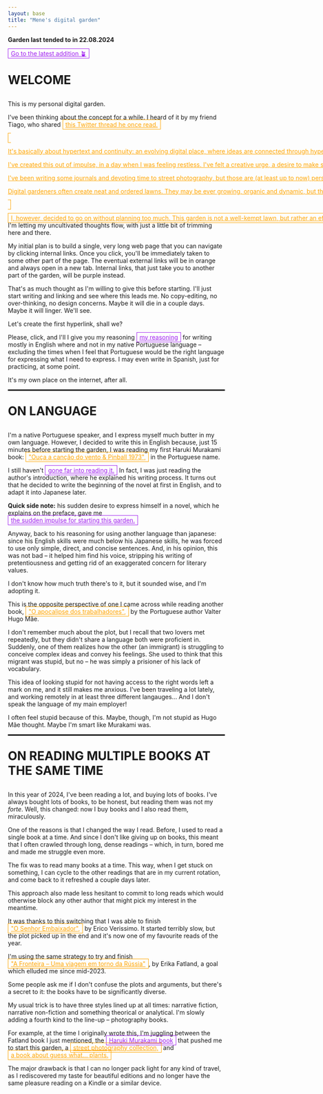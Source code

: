 ```yaml
---
layout: base
title: "Mene's digital garden"
---
```


<style>

	html {
	  scroll-behavior: smooth;
	}

	.site-header {
	  border: .5px solid black;
	}

	a.external, a.internal {
	  padding: 2px;
	  padding-left: 6px;
	  padding-right: 6px;
	  white-space: nowrap;
	}

	  a:hover {
	    opacity: .5;
	  }

	  a.external {
	    color: #ffA500;
	    border: 1px solid #ffA500; 

	  }

	   a.internal {
	    color: #A020F0;
	    border: 1px solid #A020F0; 

	  }

	h1 {
	  font-size: 28px;
	  text-transform: uppercase;
	  margin-top: 30px;
	  margin-bottom: 30px;
	}

	hr {
		border: 1px solid black;
	}

</style>


<div class="group">
	<p><b>Garden last tended to in 22.08.2024</b></p>
	<a id="scroll-link" class="internal" href="#">Go to the latest addition 🪴</a>
</div>

# Welcome

This is my personal digital garden.

I've been thinking about the concept for a while. I heard of it by my friend Tiago, who shared <a class="external" target="_blank" href="https://x.com/Mappletons/status/1250532315459194880">this Twitter thread he once read.

It's basically about hypertext and continuity: an evolving digital place, where ideas are connected through hyperlinking. There are no concerns with being linear, chronological. Things are also never finished: text, layout, images, all is subject to change. This is no newsfeed. It's a garden!

I've created this out of impulse, in a day when I was feeling restless. I've felt a creative urge, a desire to make something that is inherently mine, but that I can also share with others.

I've been writing some journals and devoting time to street photography, but those are (at least up to now) personal endeavors. I feel the urge to put stuff out there – but not something like the journalism pieces I publish as my job, but something that is, and I'm getting repetive here, personal.

Digital gardeners often create neat and ordered lawns. They may be ever growing, organic and dynamic, but they still follow at least some degree of order – tags, labels, different pages and indexes.

I, however, decided to go on without planning too much. This garden is not a well-kempt lawn, but rather an effort at <a href='https://en.wikipedia.org/wiki/Natural_landscaping' class='external' target='_blank'>natural landscaping.</a> I'm letting my uncultivated thoughts flow, with just a little bit of trimming here and there. 

My initial plan is to build a single, very long web page that you can navigate by clicking internal links. Once you click, you'll be immediately taken to some other part of the page. The eventual external links will be in orange and always open in a new tab. Internal links, that just take you to another part of the garden, will be purple instead.

That's as much thought as I'm willing to give this before starting. I'll just start writing and linking and see where this leads me. No copy-editing, no over-thinking, no design concerns. Maybe it will die in a couple days. Maybe it will linger. We'll see. 

Let's create the first hyperlink, shall we?

Please, click, and I'll I give you my reasoning <a class="internal" href="#on-language">my reasoning</a> for writing mostly in English where and not in my native Portuguese language – excluding the times when I feel that Portuguese would be the right language for expressing what I need to express. I may even write in Spanish, just for practicing, at some point.

It's my own place on the internet, after all.

<hr>

# On Language

I'm a native Portuguese speaker, and I express myself much butter in my own language. However, I decided to write this in English because, just 15 minutes before starting the garden, I was reading my first Haruki Murakami book: <a class="external" href="https://www.goodreads.com/book/show/32853170-ou-a-a-can-o-do-vento-pinball-1973?ref=nav_sb_ss_1_9" target="_blank">"Ouça a canção do vento & Pinball 1973",</a> in the Portuguese name.

I still haven't <a class="internal" href="#on-reading-multiple-books-at-the-same-time">gone far into reading it.</a> In fact, I was just reading the author's introduction, where he explained his writing process. It turns out that he decided to write the beginning of the novel at first in English, and to adapt it into Japanese later.

<b>Quick side note:</b> his sudden desire to express himself in a novel, which he explains on the preface, gave me <a href="#welcome" class="internal">the sudden impulse for starting this garden.</a>

Anyway, back to his reasoning for using another language than japanese: since his English skills were much below his Japanese skills, he was forced to use only simple, direct, and concise sentences. And, in his opinion, this was not bad – it helped him find his voice, stripping his writing of pretentiousness and getting rid of an exaggerated concern for literary values.

I don't know how much truth there's to it, but it sounded wise, and I'm adopting it.

This is the opposite perspective of one I came across while reading another book, <a href="https://www.goodreads.com/book/show/6425806-o-apocalipse-dos-trabalhadores" target="_blank" class="external">"O apocalipse dos trabalhadores",</a> by the Portuguese author Valter Hugo Mãe. 

I don't remember much about the plot, but I recall that two lovers met repeatedly, but they didn't share a language both were proficient in. Suddenly, one of them realizes how the other (an immigrant) is struggling to conceive complex ideas and convey his feelings. She used to think that this migrant was stupid, but no – he was simply a prisioner of his lack of vocabulary.

This idea of looking stupid for not having access to the right words left a mark on me, and it still makes me anxious. I've been traveling a lot lately, and working remotely in at least three different langauges... And  I don't speak the language of my main employer!

I often feel stupid because of this. Maybe, though, I'm not stupid as Hugo Mãe thought. Maybe I'm smart like Murakami was.

<hr>

# On reading multiple books at the same time

In this year of 2024, I've been reading a lot, and buying lots of books. I've always bought lots of books, to be honest, but reading them was not my <i>forte</i>. Well, this changed: now I buy books and I also read them, miraculously.

One of the reasons is that I changed the way I read. Before, I used to read a single book at a time. And since I don't like giving up on books, this meant that I often crawled through long, dense readings – which, in turn, bored me and made me struggle even more.

The fix was to read many books at a time. This way, when I get stuck on something, I can cycle to the other readings that are in my current rotation, and come back to it refreshed a couple days later.

This approach also made less hesitant to commit to long reads which would otherwise block any other author that might pick my interest in the meantime.

It was thanks to this switching that I was able to finish <a href="https://www.goodreads.com/book/show/11241833-o-senhor-embaixador" class="external" target="_blank">"O Senhor Embaixador",</a> by Erico Verissimo. It started terribly slow, but the plot picked up in the end and it's now one of my favourite reads of the year.

I'm using the same strategy to try and finish <a href="https://www.goodreads.com/book/show/54303228-the-border" class="external" target="_blank">"A Fronteira – Uma viagem em torno da Rússia"</a>, by Erika Fatland, a goal which elluded me since mid-2023.

Some people ask me if I don't confuse the plots and arguments, but there's a secret to it: the books have to be significantly diverse.

My usual trick is to have three styles lined up at all times: narrative fiction, narrative non-fiction and something theorical or analytical. I'm slowly adding a fourth kind to the line-up – photography books.

For example, at the time I originally wrote this, I'm juggling between the Fatland book I just mentioned, the <a href="#on-language" class="internal">Haruki Murakami book</a> that pushed me to start this garden, a <a href="https://www.magnumphotos.com/theory-and-practice/magnum-streetwise-street-photography/" class="external" target="_blank">street photography collection,</a> and <a href="https://www.ubueditora.com.br/na%C3%A7%C3%A3o-das-plantas.html" class="external" target="_blank">a book about guess what... plants.</a> 

The major drawback is that I can no longer pack light for any kind of travel, as I rediscovered my taste for beautiful editions and no longer have the same pleasure reading on a Kindle or a similar device.


<script>
    // JavaScript to find the last <h1> and set a class
    const lastH1 = document.querySelector('h1:last-of-type');
    if (lastH1) {
        lastH1.classList.add('scroll-target');
    }

    // Add an event listener to scroll to the element with the class
    document.getElementById('scroll-link').addEventListener('click', function(e) {
        e.preventDefault();
        const targetElement = document.querySelector('.scroll-target');
        if (targetElement) {
            targetElement.scrollIntoView({ behavior: 'smooth' });
        }
    });
</script>
